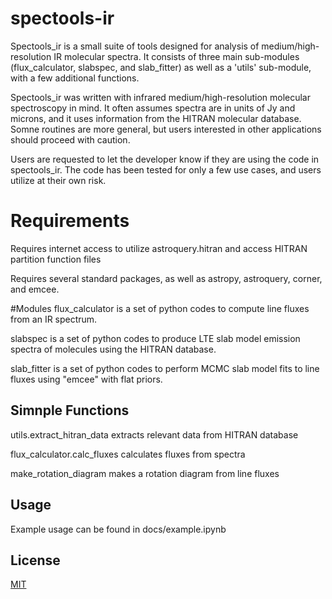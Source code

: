 # spectools-ir
Spectools_ir is a small suite of tools designed for analysis of medium/high-resolution IR molecular spectra.  It consists
of three main sub-modules (flux_calculator, slabspec, and slab_fitter) as well as a 'utils' sub-module, with
a few additional functions.  

Spectools_ir was written with infrared medium/high-resolution molecular spectroscopy in mind.  It often assumes spectra
are in units of Jy and microns, and it uses information from the HITRAN molecular database.  Somne routines are more general, but
users interested in other applications should proceed with caution.

Users are requested to let the developer know if they are using the code in spectools_ir.  The code has been
tested for only a few use cases, and users utilize at their own risk.

# Requirements
Requires internet access to utilize astroquery.hitran and access HITRAN partition function files

Requires several standard packages, as well as astropy, astroquery, corner, and emcee.

#Modules
flux_calculator is a set of python codes to compute line fluxes from an IR spectrum.

slabspec is a set of python codes to produce LTE slab model emission spectra of molecules using the HITRAN database.

slab_fitter is a set of python codes to perform MCMC slab model fits to line fluxes using "emcee" with flat priors. 

## Simnple Functions
utils.extract_hitran_data extracts relevant data from HITRAN database

flux_calculator.calc_fluxes calculates fluxes from spectra

make_rotation_diagram makes a rotation diagram from line fluxes

## Usage

Example usage can be found in docs/example.ipynb

## License
[MIT](https://choosealicense.com/licenses/mit/)

